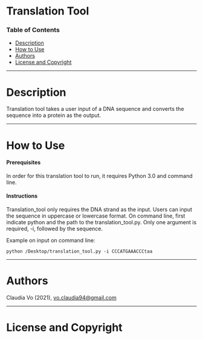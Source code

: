 # Translation Tool

### Table of Contents
- [Description](#description)
- [How to Use](#how-to-use)
- [Authors](#authors)
- [License and Copyright](#license-and-copyright)

---

# Description 
Translation tool takes a user input of a DNA sequence and converts the sequence into a protein as the output. 

---

# How to Use

#### Prerequisites
In order for this translation tool to run, it requires Python 3.0 and command line.

#### Instructions

Translation_tool only requires the DNA strand as the input. Users can input the sequence in uppercase or lowercase format. 
On command line, first indicate python and the path to the translation_tool.py.
Only one argument is required, -i, followed by the sequence.

Example on input on command line:

```
python /Desktop/translation_tool.py -i CCCATGAAACCCtaa
```


---

# Authors
Claudia Vo (2021), vo.claudia94@gmail.com

---

# License and Copyright
